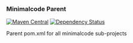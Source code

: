 ### Minimalcode Parent

[![Maven Central](https://maven-badges.herokuapp.com/maven-central/org.minimalcode/minimalcode-parent/badge.svg)](https://maven-badges.herokuapp.com/maven-central/org.minimalcode/minimalcode-parent/)
[![Dependency Status](https://www.versioneye.com/user/projects/556dacd9393462001c010000/badge.svg?style=flat)](https://www.versioneye.com/user/projects/556dacd9393462001c010000)

Parent pom.xml for all minimalcode sub-projects
